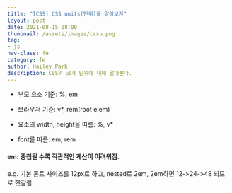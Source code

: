 ```yaml
---
title: "[CSS] CSS units(단위)를 알아보자"
layout: post
date: 2021-08-15 08:00
thumbnail: /assets/images/cssu.png
tag:
- js
nav-class: fe
category: fe
author: Hailey Park
description: CSS의 크기 단위에 대해 알아본다.
---
```


- 부모 요소 기준: %, em
- 브라우저 기준: v*, rem(root elem)

- 요소의 width, height을 따름: %, v*
- font를 따름: em, rem


#### em: 중첩될 수록 직관적인 계산이 어려워짐.
e.g. 기본 폰트 사이즈를 12px로 하고, nested로 2em, 2em하면 12->24->48 되므로 헷갈림.
